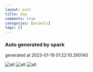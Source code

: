 ```yaml
---
layout: post
title: dog
comments: true
categories: [animals]
tags: []
---
```


### Auto generated by spark
generated at 2023-01-19 01:22:10.260140

![alt](http://wuld.ipdisk.co.kr:8000/list/HDD1/embed/animals/2023-01-19-dog/a.jpg)
![alt](http://wuld.ipdisk.co.kr:8000/list/HDD1/embed/animals/2023-01-19-dog/b.jpg)
![alt](http://wuld.ipdisk.co.kr:8000/list/HDD1/embed/animals/2023-01-19-dog/c.jpg)